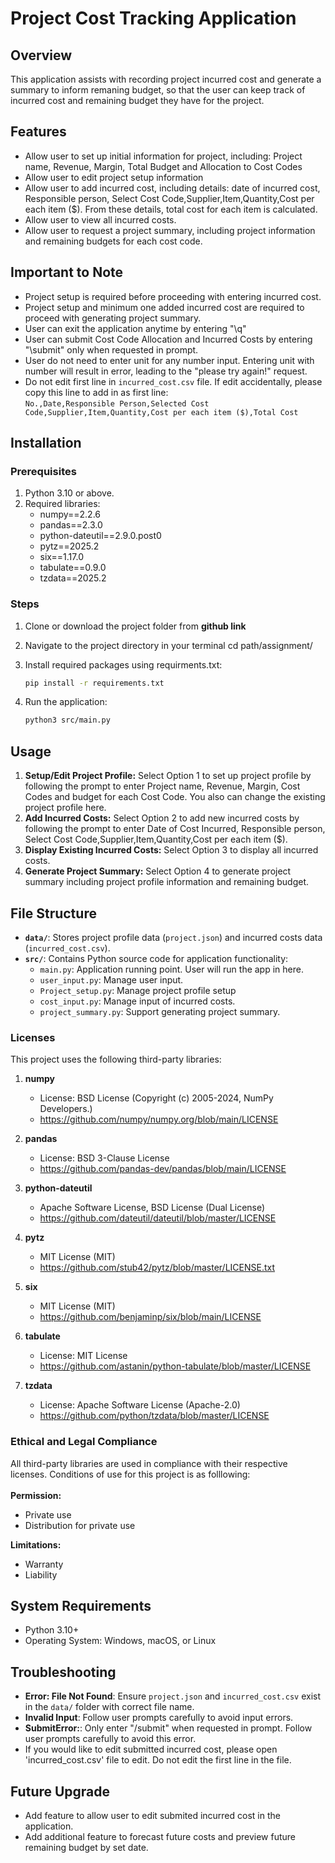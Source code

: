 # Project Cost Tracking Application

## Overview
This application assists with recording project incurred cost and generate a summary to inform remaning budget, 
so that the user can keep track of incurred cost and remaining budget they have for the project.


## Features

- Allow user to set up initial information for project, including: Project name, Revenue, Margin, Total Budget and Allocation to Cost Codes
- Allow user to edit project setup information
- Allow user to add incurred cost, including details: date of incurred cost, Responsible person, Select Cost Code,Supplier,Item,Quantity,Cost per each item ($).
From these details, total cost for each item is calculated. 
- Allow user to view all incurred costs. 
- Allow user to request a project summary, including project information and remaining budgets for each cost code. 

## Important to Note

- Project setup is required before proceeding with entering incurred cost.
- Project setup and minimum one added incurred cost are required to proceed with generating project summary.
- User can exit the application anytime by entering "\q"
- User can submit Cost Code Allocation and Incurred Costs by entering "\submit" only when requested in prompt. 
- User do not need to enter unit for any number input. Entering unit with number will result in error, leading to the "please try again!" request.
- Do not edit first line in `incurred_cost.csv` file. If edit accidentally, please copy this line to add in as first line:<br>
```No.,Date,Responsible Person,Selected Cost Code,Supplier,Item,Quantity,Cost per each item ($),Total Cost```



## Installation

### Prerequisites

1. Python 3.10 or above.
2. Required libraries:
   - numpy==2.2.6
   - pandas==2.3.0
   - python-dateutil==2.9.0.post0
   - pytz==2025.2
   - six==1.17.0
   - tabulate==0.9.0
   - tzdata==2025.2

### Steps

1. Clone or download the project folder from **github link**

2. Navigate to the project directory in your terminal
cd path/assignment/

3. Install required packages using requirments.txt:

   ```bash
   pip install -r requirements.txt
   ```

4. Run the application:

   ```bash
   python3 src/main.py
   ```

## Usage

1. **Setup/Edit Project Profile:**
 Select Option 1 to set up project profile by following the prompt to enter Project name, Revenue, Margin, Cost Codes and budget for each Cost Code. You also can change the existing project profile here.
2. **Add Incurred Costs:**
 Select Option 2 to add new incurred costs by following the prompt to enter Date of Cost Incurred, Responsible person, Select Cost Code,Supplier,Item,Quantity,Cost per each item ($).
3. **Display Existing Incurred Costs:**
 Select Option 3 to display all incurred costs.
4. **Generate Project Summary:**
  Select Option 4 to generate project summary including project profile information and remaining budget. 

## File Structure

- **`data/`**: Stores project profile data (`project.json`) and incurred costs data (`incurred_cost.csv`).
- **`src/`**: Contains Python source code for application functionality:
  - `main.py`: Application running point. User will run the app in here.
  - `user_input.py`: Manage user input.
  - `Project_setup.py`: Manage project profile setup
  - `cost_input.py`: Manage input of incurred costs.
  - `project_summary.py`: Support generating project summary.

### Licenses

This project uses the following third-party libraries:

1. **numpy**
    - License: BSD License (Copyright (c) 2005-2024, NumPy Developers.)
    - <https://github.com/numpy/numpy.org/blob/main/LICENSE>

2. **pandas**  
   - License: BSD 3-Clause License  
   - <https://github.com/pandas-dev/pandas/blob/main/LICENSE>

3. **python-dateutil**
    - Apache Software License, BSD License (Dual License) 
    - <https://github.com/dateutil/dateutil/blob/master/LICENSE>

4. **pytz**
    - MIT License (MIT)
    - <https://github.com/stub42/pytz/blob/master/LICENSE.txt>

5. **six**
    - MIT License (MIT)
    - <https://github.com/benjaminp/six/blob/main/LICENSE>

7. **tabulate**  
   - License: MIT License  
   - <https://github.com/astanin/python-tabulate/blob/master/LICENSE>

8. **tzdata**  
   - License: Apache Software License (Apache-2.0)
   - <https://github.com/python/tzdata/blob/master/LICENSE>

### Ethical and Legal Compliance

All third-party libraries are used in compliance with their respective licenses. 
Conditions of use for this project is as folllowing:<br><br>
**Permission:**
  - Private use
  - Distribution for private use

**Limitations:** 
  - Warranty
  - Liability


## System Requirements

- Python 3.10+
- Operating System: Windows, macOS, or Linux

## Troubleshooting

- **Error: File Not Found**: Ensure `project.json` and `incurred_cost.csv` exist in the `data/` folder with correct file name.
- **Invalid Input**: Follow user prompts carefully to avoid input errors.
- **SubmitError:**: Only enter "/submit" when requested in prompt. Follow user prompts carefully to avoid this error. 
- If you would like to edit submitted incurred cost, please open 'incurred_cost.csv' file to edit. Do not edit the first line in the file.

## Future Upgrade
- Add feature to allow user to edit submited incurred cost in the application.
- Add additional feature to forecast future costs and preview future remaining budget by set date. 
